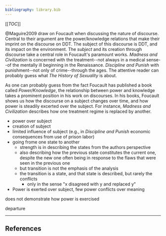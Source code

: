 ```yaml
---
bibliography: library.bib
---
```


[[_TOC_]]



@Maguire2009 draw on Foucault when discussing the nature of discourse. Central to their argument are the power/knowledge relations that make their imprint on the discourse on DDT. The subject of this discourse is DDT, and its impact on the environment. The _subject_ and its creation through discourse take a central role in Foucault's paramount works. _Madness and Civilization_ is concerned with the treatment--not always in a medical sense--of the mentally ill beginning in the Renaissance. _Discipline and Punish_ with punishment--not only of crime--through the ages. The attentive reader can probably guess what _The History of Sexuality_ is about.

As one can probably guess from the fact Foucault has published a book called _Power/Knowledge_, the relationship between power and knowledge takes a prominent position in his work on discourses. In his books, Foucault shows us how the discourse on a subject changes over time, and how power is steadily excerted over the subject. For instance, _Madness and Civilization_ describes how one treatment regime is replaced by another. 

* power over subject
* creation of subject
* limited influence of subject (e.g., in _Discipline and Punish_ economic consequences from use of prison labor)
* going frome one state to another
    * strength is in describing the states from the authors perspective
    * also describing how the previous state constitutes the current one, despite the new one often being in response to the flaws that were seen in the previous one
    * but transition is not the emphasis of the analysis
    * the transition is a state, and that state is described, but rarely the conflicts
        * only in the sense "x disagreed with y and replaced y"
* Power is exerted over subject, few power conflicts over meaning

does not demonstrate how power is exercised

departure

---

## References
